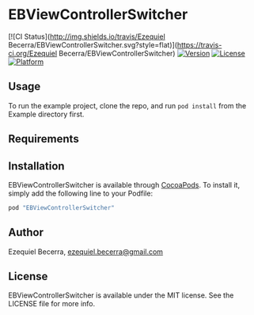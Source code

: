 # EBViewControllerSwitcher

[![CI Status](http://img.shields.io/travis/Ezequiel Becerra/EBViewControllerSwitcher.svg?style=flat)](https://travis-ci.org/Ezequiel Becerra/EBViewControllerSwitcher)
[![Version](https://img.shields.io/cocoapods/v/EBViewControllerSwitcher.svg?style=flat)](http://cocoapods.org/pods/EBViewControllerSwitcher)
[![License](https://img.shields.io/cocoapods/l/EBViewControllerSwitcher.svg?style=flat)](http://cocoapods.org/pods/EBViewControllerSwitcher)
[![Platform](https://img.shields.io/cocoapods/p/EBViewControllerSwitcher.svg?style=flat)](http://cocoapods.org/pods/EBViewControllerSwitcher)

## Usage

To run the example project, clone the repo, and run `pod install` from the Example directory first.

## Requirements

## Installation

EBViewControllerSwitcher is available through [CocoaPods](http://cocoapods.org). To install
it, simply add the following line to your Podfile:

```ruby
pod "EBViewControllerSwitcher"
```

## Author

Ezequiel Becerra, ezequiel.becerra@gmail.com

## License

EBViewControllerSwitcher is available under the MIT license. See the LICENSE file for more info.
